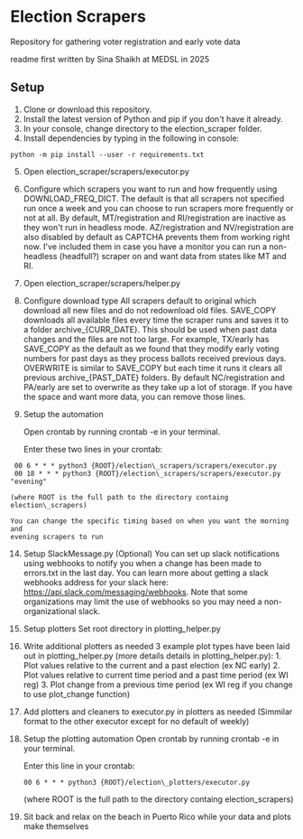 # Election Scrapers
Repository for gathering voter registration and early vote data

readme first written by Sina Shaikh at MEDSL in 2025

## Setup

1. Clone or download this repository.
2. Install the latest version of Python and pip if you don't have it already. 
3. In your console, change directory to the election\_scraper folder.
4. Install dependencies by typing in the following in console:
  ```
  python -m pip install --user -r requirements.txt
  ```
5. Open election\_scraper/scrapers/executor.py 
6. Configure which scrapers you want to run and how frequently using
DOWNLOAD\_FREQ\_DICT. 
    The default is that all scrapers not specified run once a
    week and you can choose to run scrapers more frequently or not at all. By
    default, MT/registration and RI/registration are inactive as they won't run
    in headless mode. AZ/registration and NV/registration are also disabled by
    default as CAPTCHA prevents them from working right now. I've included them
    in case you have a monitor you can run a non-headless (headfull?) scraper
    on and want data from states like MT and RI.
7. Open election\_scraper/scrapers/helper.py
8. Configure download type
    All scrapers default to original which download all new files and do
    not redownload old files. SAVE\_COPY downloads all available files every
    time the scraper runs and saves it to a folder archive\_{CURR\_DATE}.
    This should be used when past data changes and the files are not too
    large. For example, TX/early has SAVE\_COPY as the default as we found 
    that they modify early voting numbers for past days as they process
    ballots received previous days. OVERWRITE is similar to SAVE\_COPY but 
    each time it runs it clears all previous archive\_{PAST\_DATE} folders.
    By default NC/registration and  PA/early are set to overwrite as they 
    take up a lot of storage. If you have the space and want more data,
    you can remove those lines.
10. Setup the automation 

    Open crontab by running crontab -e in your terminal.

    Enter these two lines in your crontab:
   ```
    00 6 * * * python3 {ROOT}/election\_scrapers/scrapers/executor.py
    00 18 * * * python3 {ROOT}/election\_scrapers/scrapers/executor.py "evening"
   ```
    (where ROOT is the full path to the directory containg election\_scrapers)

    You can change the specific timing based on when you want the morning and
    evening scrapers to run
14. Setup SlackMessage.py (Optional)
    You can set up slack notifications using webhooks to notify you when
    a change has been made to errors.txt in the last day. You can learn more
    about getting a slack webhooks address for your slack here: 
    https://api.slack.com/messaging/webhooks. Note that some organizations
    may limit the use of webhooks so you may need a non-organizational slack.
10. Setup plotters
    Set root directory in plotting_helper.py
11. Write additional plotters as needed
    3 example plot types have been laid out in plotting\_helper.py (more details
    details in plotting\_helper.py):
        1. Plot values relative to the current and a past election (ex NC early)
        2. Plot values relative to current time period and a past time period
        (ex WI reg)
        3. Plot change from a previous time period (ex WI reg if you change to
        use plot_change function)
12. Add plotters and cleaners to executor.py in plotters as needed
    (Simmilar format to the other executor except for no default of weekly)
13. Setup the plotting automation 
    Open crontab by running crontab -e in your terminal.
    
    Enter this line in your crontab:
    ```
    00 6 * * * python3 {ROOT}/election\_plotters/executor.py
    ```
    (where ROOT is the full path to the directory containg election\_scrapers)
15. Sit back and relax on the beach in Puerto Rico while your data and plots
make themselves
